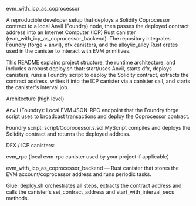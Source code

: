 evm_with_icp_as_coprocessor

A reproducible developer setup that deploys a Solidity Coprocessor contract to a local Anvil (Foundry) node, then passes the deployed contract address into an Internet Computer (ICP) Rust canister (evm_with_icp_as_coprocessor_backend). The repository integrates Foundry (forge + anvil), dfx canisters, and the alloy/ic_alloy Rust crates used in the canister to interact with EVM primitives.

This README explains project structure, the runtime architecture, and includes a robust deploy.sh that: start/uses Anvil, starts dfx, deploys canisters, runs a Foundry script to deploy the Solidity contract, extracts the contract address, writes it into the ICP canister via a canister call, and starts the canister's interval job.

Architecture (high level)

Anvil (Foundry): Local EVM JSON-RPC endpoint that the Foundry forge script uses to broadcast transactions and deploy the Coprocessor contract.

Foundry script: script/Coprocessor.s.sol:MyScript compiles and deploys the Solidity contract and returns the deployed address.

DFX / ICP canisters:

evm_rpc (local evm-rpc canister used by your project if applicable)

evm_with_icp_as_coprocessor_backend — Rust canister that stores the EVM account/coprocessor address and runs periodic tasks.

Glue: deploy.sh orchestrates all steps, extracts the contract address and calls the canister's set_contract_address and start_with_interval_secs methods.